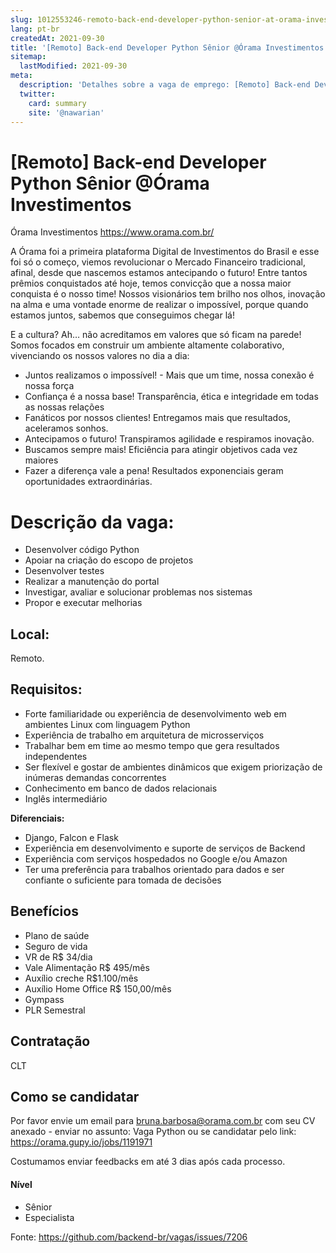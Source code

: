 ```yaml
---
slug: 1012553246-remoto-back-end-developer-python-senior-at-orama-investimentos
lang: pt-br
createdAt: 2021-09-30
title: '[Remoto] Back-end Developer Python Sênior @Órama Investimentos - Vaga de Emprego'
sitemap:
  lastModified: 2021-09-30
meta:
  description: 'Detalhes sobre a vaga de emprego: [Remoto] Back-end Developer Python Sênior @Órama Investimentos'
  twitter:
    card: summary
    site: '@nawarian'
---
```


# [Remoto] Back-end Developer Python Sênior @Órama Investimentos

Órama Investimentos 
https://www.orama.com.br/

A Órama foi a primeira plataforma Digital de Investimentos do Brasil e esse foi só o começo, viemos revolucionar o Mercado Financeiro tradicional, afinal, desde que nascemos estamos antecipando o futuro!
Entre tantos prêmios conquistados até hoje, temos convicção que a nossa maior conquista é o nosso time! Nossos visionários tem brilho nos olhos, inovação na alma e uma vontade enorme de realizar o impossível, porque quando estamos juntos, sabemos que conseguimos chegar lá!

E a cultura? Ah… não acreditamos em valores que só ficam na parede! 
Somos focados em construir um ambiente altamente colaborativo, vivenciando os nossos valores no dia a dia:

- Juntos realizamos o impossível! - Mais que um time, nossa conexão é nossa força
- Confiança é a nossa base! Transparência, ética e integridade em todas as nossas relações
- Fanáticos por nossos clientes! Entregamos mais que resultados, aceleramos sonhos.
- Antecipamos o futuro! Transpiramos agilidade e respiramos inovação.
- Buscamos sempre mais! Eficiência para atingir objetivos cada vez maiores
- Fazer a diferença vale a pena! Resultados exponenciais geram oportunidades extraordinárias.

# Descrição da vaga:

- Desenvolver código Python
- Apoiar na criação do escopo de projetos
- Desenvolver testes
- Realizar a manutenção do portal
- Investigar, avaliar e solucionar problemas nos sistemas
- Propor e executar melhorias

## Local:

Remoto.

## Requisitos:

- Forte familiaridade ou experiência de desenvolvimento web em ambientes Linux com linguagem Python
- Experiência de trabalho em arquitetura de microsserviços
- Trabalhar bem em time ao mesmo tempo que gera resultados independentes
- Ser flexível e gostar de ambientes dinâmicos que exigem priorização de inúmeras demandas concorrentes
- Conhecimento em banco de dados relacionais
- Inglês intermediário

**Diferenciais:**

- Django, Falcon e Flask
- Experiência em desenvolvimento e suporte de serviços de Backend
- Experiência com serviços hospedados no Google e/ou Amazon
- Ter uma preferência para trabalhos orientado para dados e ser confiante o suficiente para tomada de decisões

## Benefícios

- Plano de saúde
- Seguro de vida
- VR de R$ 34/dia
- Vale Alimentação R$ 495/mês
- Auxílio creche R$1.100/mês
- Auxílio Home Office R$ 150,00/mês
- Gympass
- PLR Semestral

## Contratação

CLT

## Como se candidatar

Por favor envie um email para bruna.barbosa@orama.com.br com seu CV anexado - enviar no assunto: Vaga Python
ou se candidatar pelo link: https://orama.gupy.io/jobs/1191971

Costumamos enviar feedbacks em até 3 dias após cada processo.

#### Nível

- Sênior
- Especialista




Fonte: https://github.com/backend-br/vagas/issues/7206